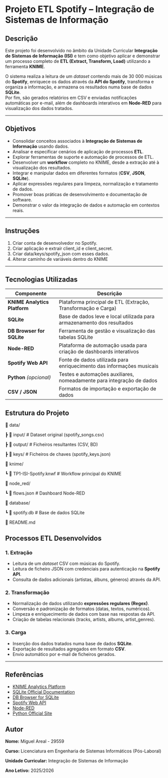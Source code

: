 # Projeto ETL Spotify – Integração de Sistemas de Informação

## Descrição

Este projeto foi desenvolvido no âmbito da Unidade Curricular **Integração de Sistemas de Informação (ISI)** e tem como objetivo aplicar e demonstrar um processo completo de **ETL (Extract, Transform, Load)** utilizando a ferramenta **KNIME**.  

O sistema realiza a leitura de um *dataset* contendo mais de 30 000 músicas do **Spotify**, enriquece os dados através da **API do Spotify**, transforma e organiza a informação, e armazena os resultados numa base de dados **SQLite**.  
Por fim, são gerados relatórios em CSV e enviadas notificações automáticas por e-mail, além de dashboards interativos em **Node-RED** para visualização dos dados tratados.

---

## Objetivos

- Consolidar conceitos associados à **Integração de Sistemas de Informação** usando dados.  
- Analisar e especificar cenários de aplicação de processos **ETL**.  
- Explorar ferramentas de suporte e automação de processos de ETL.  
- Desenvolver um **workflow** completo no KNIME, desde a extração até à visualização dos resultados.  
- Integrar e manipular dados em diferentes formatos (**CSV**, **JSON**, **SQLite**).  
- Aplicar expressões regulares para limpeza, normalização e tratamento de dados.  
- Promover boas práticas de desenvolvimento e documentação de software.  
- Demonstrar o valor da integração de dados e automação em contextos reais.  

---

## Instruções

1. Criar conta de desenvolvedor no Spotify.
2. Criar aplicação e extraír client_id e client_secret.
3. Criar data/keys/spotify_json com esses dados.
4. Alterar caminho de variáveis dentro do KNIME
---

## Tecnologias Utilizadas

| Componente | Descrição |
|-------------|------------|
| **KNIME Analytics Platform** | Plataforma principal de ETL (Extração, Transformação e Carga) |
| **SQLite** | Base de dados leve e local utilizada para armazenamento dos resultados |
| **DB Browser for SQLite** | Ferramenta de gestão e visualização das tabelas SQLite |
| **Node-RED** | Plataforma de automação usada para criação de dashboards interativos |
| **Spotify Web API** | Fonte de dados utilizada para enriquecimento das informações musicais |
| **Python** *(opcional)* | Testes e automações auxiliares, nomeadamente para integração de dados |
| **CSV / JSON** | Formatos de importação e exportação de dados |

## Estrutura do Projeto

📁 data/

┣ 📂 input/ # Dataset original (spotify_songs.csv)

┣ 📂 output/ # Ficheiros resultantes (CSV, BD)

┣ 📂 keys/ # Ficheiros de chaves (spotify_keys.json)

📁 knime/

┗ 📄 TP1-ISI-Spotify.knwf # Workflow principal do KNIME

📁 node_red/

┗ 📄 flows.json # Dashboard Node-RED

📁 database/

┗ 📄 spotify.db # Base de dados SQLite

📄 README.md

## Processos ETL Desenvolvidos

### **1. Extração**
- Leitura de um *dataset* CSV com músicas do Spotify.  
- Leitura de ficheiro JSON com credenciais para autenticação na **Spotify API**.  
- Consulta de dados adicionais (artistas, álbuns, géneros) através da API.  

### **2. Transformação**
- Normalização de dados utilizando **expressões regulares (Regex)**.  
- Conversão e padronização de formatos (datas, textos, numéricos).  
- Limpeza e enriquecimento de dados com base nas respostas da API.  
- Criação de tabelas relacionais (tracks, artists, albums, artist_genres).  

### **3. Carga**
- Inserção dos dados tratados numa base de dados **SQLite**.  
- Exportação de resultados agregados em formato **CSV**.  
- Envio automático por e-mail de ficheiros gerados.  

---

## Referências

- [KNIME Analytics Platform](https://www.knime.com/)  
- [SQLite Official Documentation](https://www.sqlite.org/docs.html)  
- [DB Browser for SQLite](https://sqlitebrowser.org/)  
- [Spotify Web API](https://developer.spotify.com/documentation/web-api/)  
- [Node-RED](https://nodered.org/)  
- [Python Official Site](https://www.python.org/)  

## Autor

**Nome:** Miguel Areal - 29559

**Curso:** Licenciatura em Engenharia de Sistemas Informáticos (Pós-Laboral)

**Unidade Curricular:** Integração de Sistemas de Informação  

**Ano Letivo:** 2025/2026  

